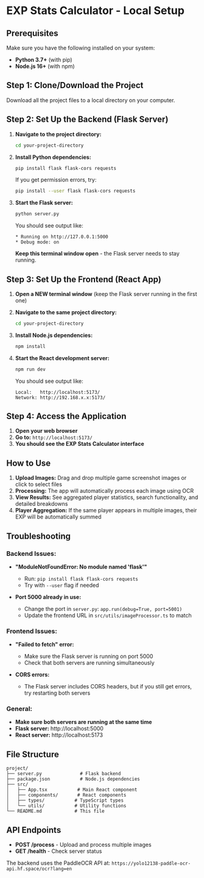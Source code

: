 # EXP Stats Calculator - Local Setup

## Prerequisites

Make sure you have the following installed on your system:
- **Python 3.7+** (with pip)
- **Node.js 16+** (with npm)

## Step 1: Clone/Download the Project

Download all the project files to a local directory on your computer.

## Step 2: Set Up the Backend (Flask Server)

1. **Navigate to the project directory:**
   ```bash
   cd your-project-directory
   ```

2. **Install Python dependencies:**
   ```bash
   pip install flask flask-cors requests
   ```
   
   If you get permission errors, try:
   ```bash
   pip install --user flask flask-cors requests
   ```

3. **Start the Flask server:**
   ```bash
   python server.py
   ```
   
   You should see output like:
   ```
   * Running on http://127.0.0.1:5000
   * Debug mode: on
   ```

   **Keep this terminal window open** - the Flask server needs to stay running.

## Step 3: Set Up the Frontend (React App)

1. **Open a NEW terminal window** (keep the Flask server running in the first one)

2. **Navigate to the same project directory:**
   ```bash
   cd your-project-directory
   ```

3. **Install Node.js dependencies:**
   ```bash
   npm install
   ```

4. **Start the React development server:**
   ```bash
   npm run dev
   ```

   You should see output like:
   ```
   Local:   http://localhost:5173/
   Network: http://192.168.x.x:5173/
   ```

## Step 4: Access the Application

1. **Open your web browser**
2. **Go to:** `http://localhost:5173/`
3. **You should see the EXP Stats Calculator interface**

## How to Use

1. **Upload Images:** Drag and drop multiple game screenshot images or click to select files
2. **Processing:** The app will automatically process each image using OCR
3. **View Results:** See aggregated player statistics, search functionality, and detailed breakdowns
4. **Player Aggregation:** If the same player appears in multiple images, their EXP will be automatically summed

## Troubleshooting

### Backend Issues:
- **"ModuleNotFoundError: No module named 'flask'"**
  - Run: `pip install flask flask-cors requests`
  - Try with `--user` flag if needed

- **Port 5000 already in use:**
  - Change the port in `server.py`: `app.run(debug=True, port=5001)`
  - Update the frontend URL in `src/utils/imageProcessor.ts` to match

### Frontend Issues:
- **"Failed to fetch" error:**
  - Make sure the Flask server is running on port 5000
  - Check that both servers are running simultaneously

- **CORS errors:**
  - The Flask server includes CORS headers, but if you still get errors, try restarting both servers

### General:
- **Make sure both servers are running at the same time**
- **Flask server:** http://localhost:5000
- **React server:** http://localhost:5173

## File Structure

```
project/
├── server.py              # Flask backend
├── package.json           # Node.js dependencies
├── src/
│   ├── App.tsx           # Main React component
│   ├── components/       # React components
│   ├── types/           # TypeScript types
│   └── utils/           # Utility functions
└── README.md            # This file
```

## API Endpoints

- **POST /process** - Upload and process multiple images
- **GET /health** - Check server status

The backend uses the PaddleOCR API at: `https://yolo12138-paddle-ocr-api.hf.space/ocr?lang=en`
